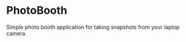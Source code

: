 PhotoBooth
==========

Simple photo booth application for taking snapshots from your laptop camera.
